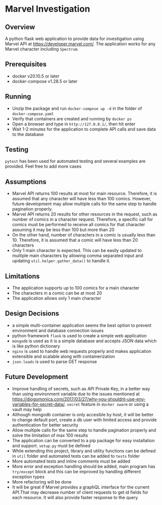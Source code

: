 # Marvel Investigation
## Overview
A python flask web application to provide data for investigation using Marvel API at https://developer.marvel.com/. The application works for any Marvel character including `Spectrum`.

## Prerequisites
- docker v20.10.5 or later
- docker-compose v1.28.5 or later

## Running
- Unzip the package and run `docker-compose up -d` in the folder of `docker-compose.yaml`
- Verify that containers are created and running by `docker ps`
- Open a browser and type in `http://127.0.0.1/`, then hit enter
- Wait 1-2 minutes for the application to complete API calls and save data to the database

## Testing
`pytest` has been used for automated testing and several examples are provided. Feel free to add more cases

## Assumptions
- Marvel API returns 100 results at most for main resource. Therefore, it is assumed that any character will have less than 100 comics. However, future development may allow multiple calls for the same step to handle pagination properly.
- Marvel API returns 20 results for other resources in the request, such as number of comics in a character request. Therefore, a specific call for comics must be performed to receive all comics for that character assuming it may be less than 100 but more than 20
- On the other hand, number of characters in a comic is usually less than 10. Therefore, it is assumed that a comic will have less than 20 characters
- Only 1 main character is expected. This can be easily updated to multiple main characters by allowing comma separated input and updating `util.helper.gather_data()` to handle it.

## Limitations
- The application supports up to 100 comics for a main character
- The characters in a comic can be at most 20
- The application allows only 1 main character

## Design Decisions
- a simple multi-container application seems the best option to prevent environment and database connection issues
- python framework `flask` is used to create a simple web application
- `mongodb` is used as it is a simple database and accepts JSON data which is like python dictionary
- `nginx` is used to handle web requests properly and makes application extensible and scalable along with containerization
- `json.loads` is used to parse GET response

## Future Development
- Improve handling of secrets, such as API Private Key, in a better way than using environment variable due to the issues mentioned at https://diogomonica.com/2017/03/27/why-you-shouldnt-use-env-variables-for-secret-data/. `secret` feature in `docker swarm` or using a vault may help
- Although mongodb container is only accesible by host, it will be better to change default port, create a db user with limited access and provide authentication for better security
- Allow multiple calls for the same step to handle pagination properly and solve the limitation of max 100 results
- The application can be converted to a pip package for easy installation and support. `setup.py` must be defined
- While extending this project, library and utility functions can be defined in `util` folder and automated tests can be added to `tests` folder
- More automated tests and inline comments must be added
- More error and exception handling should be added, main program has `try/except` block and this can be improved by handling different exception types
- More refactoring will be done
- It will be great if Marvel provides a graphQL interface for the current API.That may decrease number of client requests to get id fields for each resource. It will also provide faster response to the query
